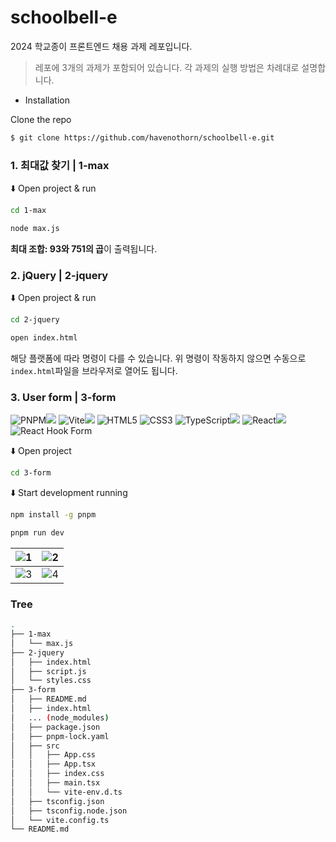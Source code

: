# schoolbell-e
2024 학교종이 프론트엔드 채용 과제 레포입니다.

> 레포에 3개의 과제가 포함되어 있습니다. 각 과제의 실행 방법은 차례대로 설명합니다.

- Installation

Clone the repo 

```bash
$ git clone https://github.com/havenothorn/schoolbell-e.git
```


### 1. 최대값 찾기 | 1-max 

⬇️ Open project & run

```bash
cd 1-max

node max.js
```
**최대 조합: 93와 751의 곱**이 출력됩니다.

### 2. jQuery | 2-jquery

⬇️ Open project & run

```bash
cd 2-jquery

open index.html
```
해당 플랫폼에 따라 명령이 다를 수 있습니다. 위 명령이 작동하지 않으면 수동으로 `index.html`파일을 브라우저로 열어도 됩니다.

### 3. User form | 3-form

![PNPM](https://img.shields.io/badge/pnpm-%234a4a4a.svg?style=for-the-badge&logo=pnpm&logoColor=f69220)![](https://img.shields.io/badge/8.6.11-515151?style=for-the-badge)
![Vite](https://img.shields.io/badge/vite-%23646CFF.svg?style=for-the-badge&logo=vite&logoColor=white)![](https://img.shields.io/badge/5.0.8-515151?style=for-the-badge)
![HTML5](https://img.shields.io/badge/html5-%23E34F26.svg?style=for-the-badge&logo=html5&logoColor=white)
![CSS3](https://img.shields.io/badge/css3-%231572B6.svg?style=for-the-badge&logo=css3&logoColor=white)
![TypeScript](https://img.shields.io/badge/typescript-%23007ACC.svg?style=for-the-badge&logo=typescript&logoColor=white)![](https://img.shields.io/badge/5.0.2-515151?style=for-the-badge)
![React](https://img.shields.io/badge/react-%2320232a.svg?style=for-the-badge&logo=react&logoColor=%2361DAFB)![](https://img.shields.io/badge/18.2.0-515151?style=for-the-badge)
![React Hook Form](https://img.shields.io/badge/React%20Hook%20Form-%23EC5990.svg?style=for-the-badge&logo=reacthookform&logoColor=white)


⬇️ Open project

```bash
cd 3-form
```

⬇️ Start development running

```bash
npm install -g pnpm

pnpm run dev
```

| ![1](https://github.com/havenothorn/schoolbell-e/assets/78931643/0b445a88-d5e1-49e1-a9e3-18464806249e) | ![2](https://github.com/havenothorn/schoolbell-e/assets/78931643/0ef7dbf0-3b6d-4ce6-be45-367b8529d449) |
| ------------------------------------------------------------ | ------------------------------------------------------------ |
| ![3](https://github.com/havenothorn/schoolbell-e/assets/78931643/c52c88ba-76fc-4c20-8578-e649717cb23a) | ![4](https://github.com/havenothorn/schoolbell-e/assets/78931643/0749daaf-0ca7-4084-b77f-db531d9ad4d3) |


### Tree
```bash
.
├── 1-max
│   └── max.js
├── 2-jquery
│   ├── index.html
│   ├── script.js
│   └── styles.css
├── 3-form
│   ├── README.md
│   ├── index.html
│   ... (node_modules)
│   ├── package.json
│   ├── pnpm-lock.yaml
│   ├── src
│   │   ├── App.css
│   │   ├── App.tsx
│   │   ├── index.css
│   │   ├── main.tsx
│   │   └── vite-env.d.ts
│   ├── tsconfig.json
│   ├── tsconfig.node.json
│   └── vite.config.ts
└── README.md
```

